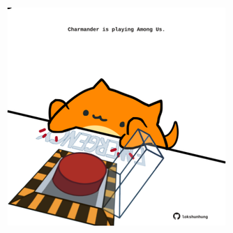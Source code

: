<!-- built at 09/11/2022, 12:01:12 UTC -->
<p align="center">
  <img width="500" height="500" src="./ReadmeImage.svg">
</p>
